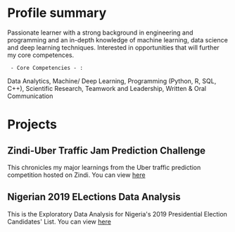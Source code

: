 # Profile summary
Passionate learner with a strong background in engineering and programming and an in-depth knowledge of machine learning, data science and deep learning techniques. Interested in opportunities that will further my core competences. 

     - Core Competencies - :
Data Analytics, Machine/ Deep Learning, Programming (Python, R, SQL, C++), Scientific Research, Teamwork and Leadership, Written & Oral Communication

# Projects
## Zindi-Uber Traffic Jam Prediction Challenge
This chronicles my major learnings from the Uber traffic prediction competition hosted on Zindi.
You can view [here](https://dehbaiyor.github.io/Zindi-Uber-Traffic-Jam-Competition)

## Nigerian 2019 ELections Data Analysis
This is the Exploratory Data Analysis for Nigeria's 2019 Presidential Election Candidates' List.
You can view [here](https://dehbaiyor.github.io/2019-Elections)
